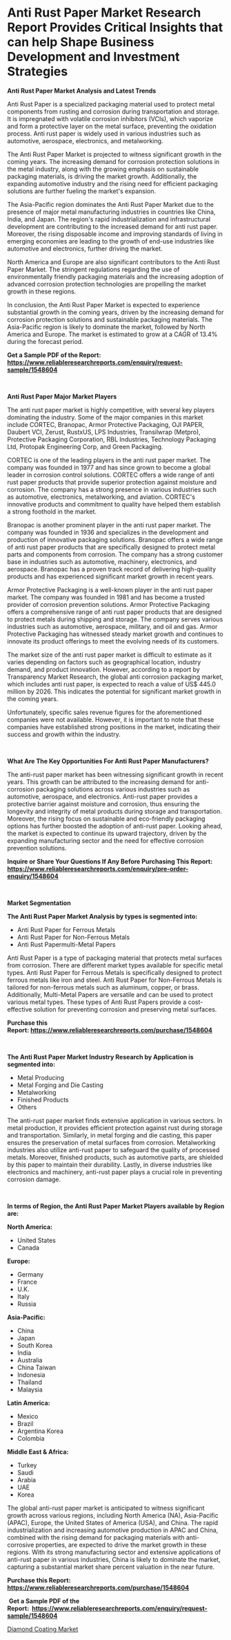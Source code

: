 <p><h1>Anti Rust Paper Market Research Report Provides Critical Insights that can help Shape Business Development and Investment Strategies</h1></p><p><strong>Anti Rust Paper Market Analysis and Latest Trends</strong></p>
<p><p>Anti Rust Paper is a specialized packaging material used to protect metal components from rusting and corrosion during transportation and storage. It is impregnated with volatile corrosion inhibitors (VCIs), which vaporize and form a protective layer on the metal surface, preventing the oxidation process. Anti rust paper is widely used in various industries such as automotive, aerospace, electronics, and metalworking.</p><p>The Anti Rust Paper Market is projected to witness significant growth in the coming years. The increasing demand for corrosion protection solutions in the metal industry, along with the growing emphasis on sustainable packaging materials, is driving the market growth. Additionally, the expanding automotive industry and the rising need for efficient packaging solutions are further fueling the market's expansion.</p><p>The Asia-Pacific region dominates the Anti Rust Paper Market due to the presence of major metal manufacturing industries in countries like China, India, and Japan. The region's rapid industrialization and infrastructural development are contributing to the increased demand for anti rust paper. Moreover, the rising disposable income and improving standards of living in emerging economies are leading to the growth of end-use industries like automotive and electronics, further driving the market.</p><p>North America and Europe are also significant contributors to the Anti Rust Paper Market. The stringent regulations regarding the use of environmentally friendly packaging materials and the increasing adoption of advanced corrosion protection technologies are propelling the market growth in these regions.</p><p>In conclusion, the Anti Rust Paper Market is expected to experience substantial growth in the coming years, driven by the increasing demand for corrosion protection solutions and sustainable packaging materials. The Asia-Pacific region is likely to dominate the market, followed by North America and Europe. The market is estimated to grow at a CAGR of 13.4% during the forecast period.</p></p>
<p><strong>Get a Sample PDF of the Report:&nbsp; <a href="https://www.reliableresearchreports.com/enquiry/request-sample/1548604">https://www.reliableresearchreports.com/enquiry/request-sample/1548604</a></strong></p>
<p>&nbsp;</p>
<p><strong>Anti Rust Paper Major Market Players</strong></p>
<p><p>The anti rust paper market is highly competitive, with several key players dominating the industry. Some of the major companies in this market include CORTEC, Branopac, Armor Protective Packaging, OJI PAPER, Daubert VCI, Zerust, RustxUS, LPS Industries, Transilwrap (Metpro), Protective Packaging Corporation, RBL Industries, Technology Packaging Ltd, Protopak Engineering Corp, and Green Packaging.</p><p>CORTEC is one of the leading players in the anti rust paper market. The company was founded in 1977 and has since grown to become a global leader in corrosion control solutions. CORTEC offers a wide range of anti rust paper products that provide superior protection against moisture and corrosion. The company has a strong presence in various industries such as automotive, electronics, metalworking, and aviation. CORTEC's innovative products and commitment to quality have helped them establish a strong foothold in the market.</p><p>Branopac is another prominent player in the anti rust paper market. The company was founded in 1936 and specializes in the development and production of innovative packaging solutions. Branopac offers a wide range of anti rust paper products that are specifically designed to protect metal parts and components from corrosion. The company has a strong customer base in industries such as automotive, machinery, electronics, and aerospace. Branopac has a proven track record of delivering high-quality products and has experienced significant market growth in recent years.</p><p>Armor Protective Packaging is a well-known player in the anti rust paper market. The company was founded in 1981 and has become a trusted provider of corrosion prevention solutions. Armor Protective Packaging offers a comprehensive range of anti rust paper products that are designed to protect metals during shipping and storage. The company serves various industries such as automotive, aerospace, military, and oil and gas. Armor Protective Packaging has witnessed steady market growth and continues to innovate its product offerings to meet the evolving needs of its customers.</p><p>The market size of the anti rust paper market is difficult to estimate as it varies depending on factors such as geographical location, industry demand, and product innovation. However, according to a report by Transparency Market Research, the global anti corrosion packaging market, which includes anti rust paper, is expected to reach a value of US$ 445.0 million by 2026. This indicates the potential for significant market growth in the coming years.</p><p>Unfortunately, specific sales revenue figures for the aforementioned companies were not available. However, it is important to note that these companies have established strong positions in the market, indicating their success and growth within the industry.</p></p>
<p>&nbsp;</p>
<p><strong>What Are The Key Opportunities For Anti Rust Paper Manufacturers?</strong></p>
<p><p>The anti-rust paper market has been witnessing significant growth in recent years. This growth can be attributed to the increasing demand for anti-corrosion packaging solutions across various industries such as automotive, aerospace, and electronics. Anti-rust paper provides a protective barrier against moisture and corrosion, thus ensuring the longevity and integrity of metal products during storage and transportation. Moreover, the rising focus on sustainable and eco-friendly packaging options has further boosted the adoption of anti-rust paper. Looking ahead, the market is expected to continue its upward trajectory, driven by the expanding manufacturing sector and the need for effective corrosion prevention solutions.</p></p>
<p><strong>Inquire or Share Your Questions If Any Before Purchasing This Report: <a href="https://www.reliableresearchreports.com/enquiry/pre-order-enquiry/1548604">https://www.reliableresearchreports.com/enquiry/pre-order-enquiry/1548604</a></strong></p>
<p>&nbsp;</p>
<p><strong>Market Segmentation</strong></p>
<p><strong>The Anti Rust Paper Market Analysis by types is segmented into:</strong></p>
<p><ul><li>Anti Rust Paper for Ferrous Metals</li><li>Anti Rust Paper for Non-Ferrous Metals</li><li>Anti Rust Papermulti-Metal Papers</li></ul></p>
<p><p>Anti Rust Paper is a type of packaging material that protects metal surfaces from corrosion. There are different market types available for specific metal types. Anti Rust Paper for Ferrous Metals is specifically designed to protect ferrous metals like iron and steel. Anti Rust Paper for Non-Ferrous Metals is tailored for non-ferrous metals such as aluminum, copper, or brass. Additionally, Multi-Metal Papers are versatile and can be used to protect various metal types. These types of Anti Rust Papers provide a cost-effective solution for preventing corrosion and preserving metal surfaces.</p></p>
<p><strong>Purchase this Report:&nbsp;<a href="https://www.reliableresearchreports.com/purchase/1548604">https://www.reliableresearchreports.com/purchase/1548604</a></strong></p>
<p>&nbsp;</p>
<p><strong>The Anti Rust Paper Market Industry Research by Application is segmented into:</strong></p>
<p><ul><li>Metal Producing</li><li>Metal Forging and Die Casting</li><li>Metalworking</li><li>Finished Products</li><li>Others</li></ul></p>
<p><p>The anti-rust paper market finds extensive application in various sectors. In metal production, it provides efficient protection against rust during storage and transportation. Similarly, in metal forging and die casting, this paper ensures the preservation of metal surfaces from corrosion. Metalworking industries also utilize anti-rust paper to safeguard the quality of processed metals. Moreover, finished products, such as automotive parts, are shielded by this paper to maintain their durability. Lastly, in diverse industries like electronics and machinery, anti-rust paper plays a crucial role in preventing corrosion damage.</p></p>
<p>&nbsp;</p>
<p><strong>In terms of Region, the Anti Rust Paper Market Players available by Region are:</strong></p>
<p>
    <p> <strong> North America: </strong>
        <ul>
            <li>United States</li>
            <li>Canada</li>
        </ul>
        </p> 
    <p> <strong> Europe: </strong>
        <ul>
            <li>Germany</li>
            <li>France</li>
            <li>U.K.</li>
            <li>Italy</li>
            <li>Russia</li>
        </ul>
        </p> 
    <p> <strong> Asia-Pacific: </strong>
        <ul>
            <li>China</li>
            <li>Japan</li>
            <li>South Korea</li>
            <li>India</li>
            <li>Australia</li>
            <li>China Taiwan</li>
            <li>Indonesia</li>
            <li>Thailand</li>
            <li>Malaysia</li>
        </ul>
        </p> 
    <p> <strong> Latin America: </strong>
        <ul>
            <li>Mexico</li>
            <li>Brazil</li>
            <li>Argentina Korea</li>
            <li>Colombia</li>
        </ul>
        </p> 
    <p> <strong> Middle East & Africa: </strong>
        <ul>
            <li>Turkey</li>
            <li>Saudi</li>
            <li>Arabia</li>
            <li>UAE</li>
            <li>Korea</li>
        </ul>
    </p>
    </p>
<p><p>The global anti-rust paper market is anticipated to witness significant growth across various regions, including North America (NA), Asia-Pacific (APAC), Europe, the United States of America (USA), and China. The rapid industrialization and increasing automotive production in APAC and China, combined with the rising demand for packaging materials with anti-corrosive properties, are expected to drive the market growth in these regions. With its strong manufacturing sector and extensive applications of anti-rust paper in various industries, China is likely to dominate the market, capturing a substantial market share percent valuation in the near future.</p></p>
<p><strong>Purchase this Report: <a href="https://www.reliableresearchreports.com/purchase/1548604">https://www.reliableresearchreports.com/purchase/1548604</a></strong></p>
<p>&nbsp;<strong>Get a Sample PDF of the Report:&nbsp;&nbsp;<a href="https://www.reliableresearchreports.com/enquiry/request-sample/1548604">https://www.reliableresearchreports.com/enquiry/request-sample/1548604</a></strong></p>
<p><strong></strong></p>
<p><p><a href="https://github.com/CliffMedina6/Market-Research-Report-List-2/blob/main/diamond-coating-market.md">Diamond Coating Market</a></p></p>